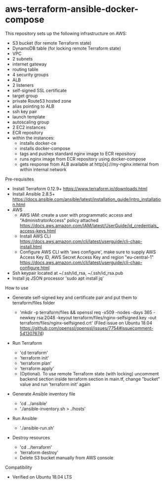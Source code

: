 # aws-terraform-ansible-docker-compose

This repository sets up the following infrastructure on AWS:

- S3 bucket (for remote Terraform state)
- DynamoDB table (for locking remote Terraform state)
- VPC
- 2 subnets
- internet gateway
- routing table
- 4 security groups
- ALB
- 2 listeners
- self-signed SSL certificate
- target group
- private Route53 hosted zone
- alias pointing to ALB
- ssh key pair
- launch template
- autoscaling group
- 2 EC2 instances
- ECR repository
- within the instances:
    - installs docker-ce
    - installs docker-compose
    - tags and pushes standard nginx image to ECR repository
    - runs nginx image from ECR repository using docker-compose
    - gets response from ALB available at http[s]://my-nginx.internal from within internal network

Pre-requisites

- Install Terraform 0.12.9+ https://www.terraform.io/downloads.html
- Install Ansible 2.8.5+ https://docs.ansible.com/ansible/latest/installation_guide/intro_installation.html
- AWS
    - AWS IAM: create a user with programmatic access and "AdministratorAccess" policy attached https://docs.aws.amazon.com/IAM/latest/UserGuide/id_credentials_access-keys.html
    - Install AWS CLI https://docs.aws.amazon.com/cli/latest/userguide/cli-chap-install.html
    - Configure AWS CLI with 'aws configure', make sure to supply AWS Access Key ID, AWS Secret Access Key and region "eu-central-1" https://docs.aws.amazon.com/cli/latest/userguide/cli-chap-configure.html
- Ssh keypair located at ~/.ssh/id_rsa, ~/.ssh/id_rsa.pub
- Install jq JSON processor 'sudo apt install jq'

How to use

- Generate self-signed key and certificate pair and put them to terraform/files folder
    - 'mkdir -p terraform/files && openssl req -x509 -nodes -days 365 -newkey rsa:2048 -keyout terraform/files/nginx-selfsigned.key -out terraform/files/nginx-selfsigned.crt' (Filed issue on Ubuntu 18.04 https://github.com/openssl/openssl/issues/7754#issuecomment-541307674)

- Run Terraform
    - 'cd terraform'
    - 'terraform init'
    - 'terraform plan'
    - 'terraform apply'
    - (Optional). To use remote Terraform state (with locking) uncomment backend section inside terraform section in main.tf, change "bucket" value and run 'terraform init' again

- Generate Ansible inventory file
    - 'cd ../ansible'
    - './ansible-inventory.sh > ./hosts'

- Run Ansible
    - './ansible-run.sh'

- Destroy resources
    - 'cd ../terraform'
    - 'terraform destroy'
    - Delete S3 bucket manually from AWS console

Compatibility

- Verified on Ubuntu 18.04 LTS